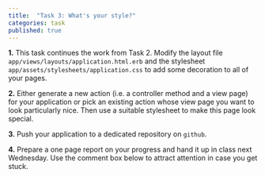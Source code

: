 ```yaml
---
title:  "Task 3: What's your style?"
categories: task
published: true
---
```


**1.** This task continues the work from Task 2.
Modify the layout file `app/views/layouts/application.html.erb`
and the stylesheet `app/assets/stylesheets/application.css`
to add some decoration to all of your pages.

**2.**
Either generate a new action
(i.e. a controller method and a view page) for
your application or pick an existing action
whose view page you want to look particularly
nice.  Then use a suitable stylesheet to
make this page look special.

**3.** Push your application to a dedicated repository
on `github`.

**4.** Prepare a one page report on your progress
and hand it up in class next Wednesday.
Use the comment box below to attract attention
in case you get stuck.
